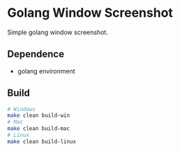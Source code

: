 # Golang Window Screenshot
Simple golang window screenshot.


## Dependence
 - golang environment


## Build
```bash
# Windows
make clean build-win
# Mac
make clean build-mac
# Linux
make clean build-linux
```
